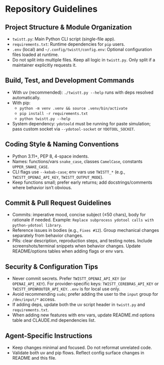 # Repository Guidelines

## Project Structure & Module Organization
- `twistt.py`: Main Python CLI script (single-file app).
- `requirements.txt`: Runtime dependencies for `pip` users.
- `.env` (local) and `~/.config/twistt/config.env`: Optional configuration files loaded at runtime.
- Do not split into multiple files. Keep all logic in `twistt.py`. Only split if a maintainer explicitly requests it.

## Build, Test, and Development Commands
- With uv (recommended): `./twistt.py --help` runs with deps resolved automatically.
- With pip:
  - `python -m venv .venv && source .venv/bin/activate`
  - `pip install -r requirements.txt`
  - `python twistt.py --help`
- System dependency: `ydotoold` must be running for paste simulation; pass custom socket via `--ydotool-socket` or `YDOTOOL_SOCKET`.

## Coding Style & Naming Conventions
- Python 3.11+, PEP 8, 4-space indents.
- Names: functions/vars `snake_case`, classes `CamelCase`, constants `UPPER_SNAKE_CASE`.
- CLI flags use `--kebab-case`; env vars use `TWISTT_*` (e.g., `TWISTT_OPENAI_API_KEY`, `TWISTT_OUTPUT_MODE`).
- Keep functions small; prefer early returns; add docstrings/comments where behavior isn’t obvious.

## Commit & Pull Request Guidelines
- Commits: imperative mood, concise subject (≤50 chars), body for rationale if needed. Example: `Replace subprocess ydotool calls with python-ydotool library`.
- Reference issues in bodies (e.g., `Fixes #12`). Group mechanical changes separately from behavior changes.
- PRs: clear description, reproduction steps, and testing notes. Include screenshots/terminal snippets when behavior changes. Update README/options tables when adding flags or env vars.

## Security & Configuration Tips
- Never commit secrets. Prefer `TWISTT_OPENAI_API_KEY` (or `OPENAI_API_KEY`). For provider-specific keys: `TWISTT_CEREBRAS_API_KEY` or `TWISTT_OPENROUTER_API_KEY`. `.env` is for local use only.
- Avoid recommending `sudo`; prefer adding the user to the `input` group for `/dev/input/*` access.
- If adding deps, update both the uv script header in `twistt.py` and `requirements.txt`.
- When adding new features with env vars, update README.md options table and CLAUDE.md dependencies list.

## Agent-Specific Instructions
- Keep changes minimal and focused. Do not reformat unrelated code.
- Validate both uv and pip flows. Reflect config surface changes in README and this file.
